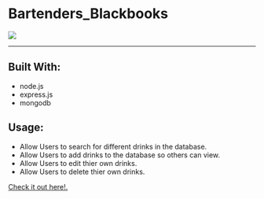 # Bartenders_Blackbooks
<img src="https://travis-ci.org/KKJZ/Bartenders_Blackbooks.svg?branch=master">
<hr>
<h2>Built With:</h2>
<ul>
  <li>node.js</li>
  <li>express.js</li>
  <li>mongodb</li>
</ul>
<h2>Usage:</h2>
<ul>
  <li>Allow Users to search for different drinks in the database.</li>
  <li>Allow Users to add drinks to the database so others can view.</li>
  <li>Allow Users to edit thier own drinks.</li>
  <li>Allow Users to delete thier own drinks.</li>
</ul>
 
<a href="https://kkjz.github.io/Bartenders_Blackbooks/Public/Login.html" target="_blank">Check it out here!.</a>
